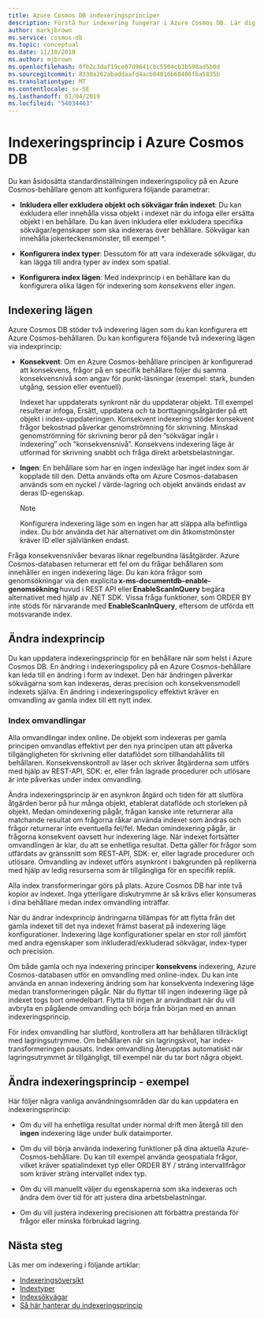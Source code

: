 ```yaml
---
title: Azure Cosmos DB indexeringsprinciper
description: Förstå hur indexering fungerar i Azure Cosmos DB. Lär dig mer om att konfigurera och ändra indexeringsprincip för automatisk indexering och bättre prestanda.
author: markjbrown
ms.service: cosmos-db
ms.topic: conceptual
ms.date: 11/10/2018
ms.author: mjbrown
ms.openlocfilehash: 0fb2c3daf19ce07d9641cbc5504cb3b598ad5b0d
ms.sourcegitcommit: 8330a262abaddaafd4acb04016b68486fba5835b
ms.translationtype: MT
ms.contentlocale: sv-SE
ms.lasthandoff: 01/04/2019
ms.locfileid: "54034463"
---
```

# <a name="indexing-policy-in-azure-cosmos-db"></a>Indexeringsprincip i Azure Cosmos DB

Du kan åsidosätta standardinställningen indexeringspolicy på en Azure Cosmos-behållare genom att konfigurera följande parametrar:

* **Inkludera eller exkludera objekt och sökvägar från indexet**: Du kan exkludera eller innehålla vissa objekt i indexet när du infoga eller ersätta objekt i en behållare. Du kan även inkludera eller exkludera specifika sökvägar/egenskaper som ska indexeras över behållare. Sökvägar kan innehålla jokerteckensmönster, till exempel *.

* **Konfigurera index typer**: Dessutom för att vara indexerade sökvägar, du kan lägga till andra typer av index som spatial.

* **Konfigurera index lägen**: Med indexprincip i en behållare kan du konfigurera olika lägen för indexering som *konsekvens* eller *ingen*.

## <a name="indexing-modes"></a>Indexering lägen 

Azure Cosmos DB stöder två indexering lägen som du kan konfigurera ett Azure Cosmos-behållaren. Du kan konfigurera följande två indexering lägen via indexprincip: 

* **Konsekvent**: Om en Azure Cosmos-behållare principen är konfigurerad att konsekvens, frågor på en specifik behållare följer du samma konsekvensnivå som angav för punkt-läsningar (exempel: stark, bunden utgång, session eller eventuell). 

  Indexet har uppdaterats synkront när du uppdaterar objekt. Till exempel resulterar infoga, Ersätt, uppdatera och ta borttagningsåtgärder på ett objekt i index-uppdateringen. Konsekvent indexering stöder konsekvent frågor bekostnad påverkar genomströmning för skrivning. Minskad genomströmning för skrivning beror på den ”sökvägar ingår i indexering” och ”konsekvensnivå”. Konsekvens indexering läge är utformad för skrivning snabbt och fråga direkt arbetsbelastningar.

* **Ingen**: En behållare som har en ingen indexläge har inget index som är kopplade till den. Detta används ofta om Azure Cosmos-databasen används som en nyckel / värde-lagring och objekt används endast av deras ID-egenskap.

  > [!NOTE]
  > Konfigurera indexering läge som en ingen har att släppa alla befintliga index. Du bör använda det här alternativet om din åtkomstmönster kräver ID eller självlänken endast.

Fråga konsekvensnivåer bevaras liknar regelbundna läsåtgärder. Azure Cosmos-databasen returnerar ett fel om du frågar behållaren som innehåller en ingen indexering läge. Du kan köra frågor som genomsökningar via den explicita **x-ms-documentdb-enable-genomsökning** huvud i REST API eller **EnableScanInQuery** begära alternativet med hjälp av .NET SDK. Vissa fråga funktioner, som ORDER BY inte stöds för närvarande med **EnableScanInQuery**, eftersom de utförda ett motsvarande index.

## <a name="modifying-the-indexing-policy"></a>Ändra indexprincip

Du kan uppdatera indexeringsprincip för en behållare när som helst i Azure Cosmos DB. En ändring i indexeringspolicy på en Azure Cosmos-behållare kan leda till en ändring i form av indexet. Den här ändringen påverkar sökvägarna som kan indexeras, deras precision och konsekvensmodell indexets själva. En ändring i indexeringspolicy effektivt kräver en omvandling av gamla index till ett nytt index.

### <a name="index-transformations"></a>Index omvandlingar

Alla omvandlingar index online. De objekt som indexeras per gamla principen omvandlas effektivt per den nya principen utan att påverka tillgängligheten för skrivning eller dataflödet som tillhandahållits till behållaren. Konsekvenskontroll av läser och skriver åtgärderna som utförs med hjälp av REST-API, SDK: er, eller från lagrade procedurer och utlösare är inte påverkas under index omvandling.

Ändra indexeringsprincip är en asynkron åtgärd och tiden för att slutföra åtgärden beror på hur många objekt, etablerat dataflöde och storleken på objekt. Medan omindexering pågår, frågan kanske inte returnerar alla matchande resultat om frågorna råkar använda indexet som ändras och frågor returnerar inte eventuella fel/fel. Medan omindexering pågår, är frågorna konsekvent oavsett hur indexering läge. När indexet fortsätter omvandlingen är klar, du att se enhetliga resultat. Detta gäller för frågor som utfärdats av gränssnitt som REST-API, SDK: er, eller lagrade procedurer och utlösare. Omvandling av indexet utförs asynkront i bakgrunden på replikerna med hjälp av ledig resurserna som är tillgängliga för en specifik replik.

Alla index transformeringar görs på plats. Azure Cosmos DB har inte två kopior av indexet. Inga ytterligare diskutrymme är så krävs eller konsumeras i dina behållare medan index omvandling inträffar.

När du ändrar indexprincip ändringarna tillämpas för att flytta från det gamla indexet till det nya indexet främst baserat på indexering läge konfigurationer. Indexering läge konfigurationer spelar en stor roll jämfört med andra egenskaper som inkluderad/exkluderad sökvägar, index-typer och precision.

Om både gamla och nya indexering principer **konsekvens** indexering, Azure Cosmos-databasen utför en omvandling med online-index. Du kan inte använda en annan indexering ändring som har konsekventa indexering läge medan transformeringen pågår. När du flyttar till ingen indexering läge på indexet togs bort omedelbart. Flytta till ingen är användbart när du vill avbryta en pågående omvandling och börja från början med en annan indexeringsprincip.

För index omvandling har slutförd, kontrollera att har behållaren tillräckligt med lagringsutrymme. Om behållaren når sin lagringskvot, har index-transformeringen pausats. Index omvandling återupptas automatiskt när lagringsutrymmet är tillgängligt, till exempel när du tar bort några objekt.

## <a name="modifying-the-indexing-policy---examples"></a>Ändra indexeringsprincip - exempel

Här följer några vanliga användningsområden där du kan uppdatera en indexeringsprincip:

* Om du vill ha enhetliga resultat under normal drift men återgå till den **ingen** indexering läge under bulk dataimporter.

* Om du vill börja använda indexering funktioner på dina aktuella Azure-Cosmos-behållare. Du kan till exempel använda geospatiala frågor, vilket kräver spatialindexet typ eller ORDER BY / sträng intervallfrågor som kräver sträng intervallet index typ.

* Om du vill manuellt väljer du egenskaperna som ska indexeras och ändra dem över tid för att justera dina arbetsbelastningar.

* Om du vill justera indexering precisionen att förbättra prestanda för frågor eller minska förbrukad lagring.

## <a name="next-steps"></a>Nästa steg

Läs mer om indexering i följande artiklar:

* [Indexeringsöversikt](index-overview.md)
* [Indextyper](index-types.md)
* [Indexsökvägar](index-paths.md)
* [Så här hanterar du indexeringsprincip](how-to-manage-indexing-policy.md)
